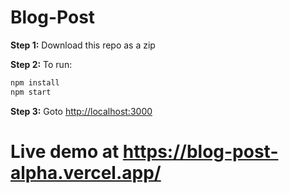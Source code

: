 # Blog-Post

**Step 1:**  Download this repo as a zip

**Step 2:** To run:

```bash
npm install
npm start
```

**Step 3:** Goto [http://localhost:3000](http://localhost:3000)

# Live demo at https://blog-post-alpha.vercel.app/
